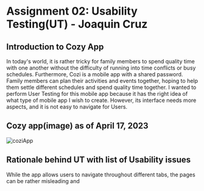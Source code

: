 # Assignment 02: Usability Testing(UT) - Joaquin Cruz 


## Introduction to Cozy App

In today's world, it is rather tricky for family members to spend quality time with one another without the difficulty of running into time conflicts or busy schedules. Furthermore, Cozi is a mobile app with a shared password. Family members can plan their activities and events together, hoping to help them settle different schedules and spend quality time together. I wanted to perform User Testing for this mobile app because it has the right idea of what type of mobile app I wish to create. However, its interface needs more aspects, and it is not easy to navigate for Users.

## Cozy app(image) as of April 17, 2023
![coziApp](https://user-images.githubusercontent.com/114783914/232684550-e8142189-a1e0-45b5-b81c-46c75a9b54bc.PNG)

## Rationale behind UT with list of Usability issues

While the app allows users to navigate throughout different tabs, the pages can be rather misleading and 

